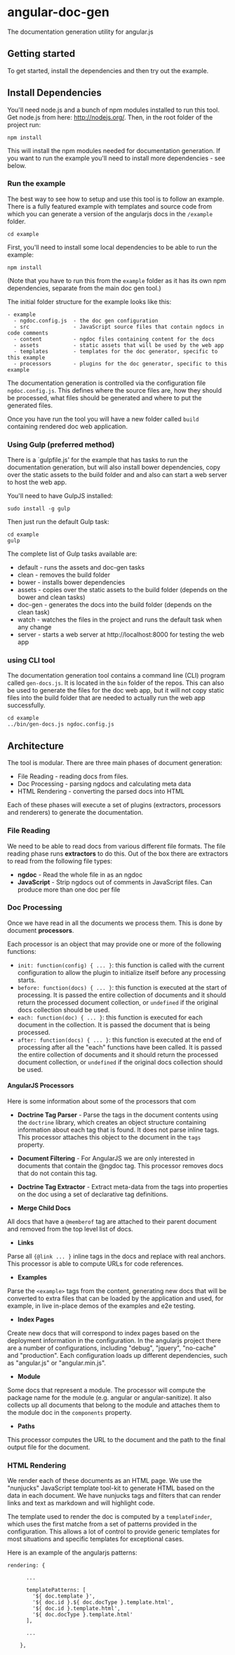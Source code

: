 angular-doc-gen
===============

The documentation generation utility for angular.js

## Getting started

To get started, install the dependencies and then try out the example.

## Install Dependencies

You'll need node.js and a bunch of npm modules installed to run this tool.  Get node.js from here:
http://nodejs.org/.  Then, in the root folder of the project run:

```
npm install
```

This will install the npm modules needed for documentation generation.  If you want to run the
example you'll need to install more dependencies - see below.


### Run the example

The best way to see how to setup and use this tool is to follow an example.  There is a fully
featured example with templates and source code from which you can generate a version of the
angularjs docs in the `/example` folder.

```
cd example
```

First, you'll need to install some local dependencies to be able to run the example:

```
npm install 
```

(Note that you have to run this from the `example` folder as it has its own npm dependencies,
separate from the main doc gen tool.)

The initial folder structure for the example looks like this:

```
- example
  - ngdoc.config.js  - the doc gen configuration 
  - src              - JavaScript source files that contain ngdocs in code comments 
  - content          - ngdoc files containing content for the docs
  - assets           - static assets that will be used by the web app
  - templates        - templates for the doc generator, specific to this example
  - processors       - plugins for the doc generator, specific to this example
```

The documentation generation is controlled via the configuration file `ngdoc.config.js`.  This
defines where the source files are, how they should be processed, what files should be generated
and where to put the generated files.

Once you have run the tool you will have a new folder called `build` containing rendered doc web
application.

### Using Gulp (preferred method)

There is a `gulpfile.js' for the example that has tasks to run the documentation generation, but
will also install bower dependencies, copy over the static assets to the build folder and and also
can start a web server to host the web app.

You'll need to have GulpJS installed:

```
sudo install -g gulp
```

Then just run the default Gulp task:

```
cd example
gulp
```

The complete list of Gulp tasks available are:

* default - runs the assets and doc-gen tasks
* clean - removes the build folder
* bower - installs bower dependencies
* assets - copies over the static assets to the build folder (depends on the bower and clean tasks)
* doc-gen - generates the docs into the build folder (depends on the clean task)
* watch - watches the files in the project and runs the default task when any change
* server - starts a web server at http://localhost:8000 for testing the web app


### using CLI tool

The documentation generation tool contains a command line (CLI) program called `gen-docs.js`. It is 
located in the `bin` folder of the repos.  This can also be used to generate the files for the
doc web app, but it will not copy static files into the build folder that are needed to actually
run the web app successfully.

```
cd example
../bin/gen-docs.js ngdoc.config.js
```


## Architecture

The tool is modular.  There are three main phases of document generation:

* File Reading - reading docs from files.
* Doc Processing - parsing ngdocs and calculating meta data
* HTML Rendering - converting the parsed docs into HTML

Each of these phases will execute a set of plugins (extractors, processors and renderers) to
generate the documentation.

### File Reading

We need to be able to read docs from various different file formats. The file reading phase runs
**extractors** to do this. Out of the box there are extractors to read from the following file
types:

* **ngdoc** - Read the whole file in as an ngdoc
* **JavaScript** - Strip ngdocs out of comments in JavaScript files. Can produce more than one doc per
  file

### Doc Processing

Once we have read in all the documents we process them. This is done by document **processors**.

Each processor is an object that may provide one or more of the following functions:

* `init: function(config) { ... }`: this function is called with the current configuration to allow
the plugin to initialize itself before any processing starts.
* `before: function(docs) { ... }`: this function is executed at the start of processing.  It is
passed the entire collection of documents and it should return the processed document collection, or
`undefined` if the original docs collection should be used.
* `each: function(doc) { ... }`: this function is executed for each document in the collection.  It
is passed the document that is being processed.
* `after: function(docs) { ... }`: this function is executed at the end of processing after all the
"each" functions have been called.  It is passed the entire collection of documents and it should
return the processed document collection, or `undefined` if the original docs collection should be
used.

#### AngularJS Processors

Here is some information about some of the processors that com

* **Doctrine Tag Parser** - 
Parse the tags in the document contents using the `doctrine` library, which creates an object
structure containing information about each tag that is found. It does not parse inline tags.
This processor attaches this object to the document in the `tags` property.

* **Document Filtering** -
For AngularJS we are only interested in documents that contain the @ngdoc tag.  This processor
removes docs that do not contain this tag.

* **Doctrine Tag Extractor** -
Extract meta-data from the tags into properties on the doc using a set of declarative tag
definitions.

* **Merge Child Docs**

All docs that have a `@memberof` tag are attached to their parent document and removed from the top
level list of docs.

* **Links**

Parse all `{@link ... }` inline tags in the docs and replace with real anchors.  This processor is
able to compute URLs for code references.

* **Examples**

Parse the `<example>` tags from the content, generating new docs that will be converted to extra
files that can be loaded by the application and used, for example, in live in-place demos of the
examples and e2e testing.

* **Index Pages**

Create new docs that will correspond to index pages based on the deployment information in the 
configuration.  In the angularjs project there are a number of configurations, including "debug",
"jquery", "no-cache" and "production".  Each configuration loads up different dependencies, such as
"angular.js" or "angular.min.js".

* **Module**

Some docs that represent a module.  The processor will compute the package name for the module (e.g.
angular or angular-sanitize).  It also collects up all documents that belong to the module and
attaches them to the module doc in the `components` property.

* **Paths**

This processor computes the URL to the document and the path to the final output file for the
document.

### HTML Rendering

We render each of these documents as an HTML page. We use the "nunjucks" JavaScript template
tool-kit to generate HTML based on the data in each document. We have nunjucks tags and filters that
can render links and text as markdown and will highlight code.

The template used to render the doc is computed by a `templateFinder`, which uses the first matche
from a set of patterns provided in the configuration. This allows a lot of control to provide
generic templates for most situations and specific templates for exceptional cases.

Here is an example of the angularjs patterns:

```
rendering: {

      ...

      templatePatterns: [
        '${ doc.template }',
        '${ doc.id }.${ doc.docType }.template.html',
        '${ doc.id }.template.html',
        '${ doc.docType }.template.html'
      ],

      ...

    },
```
